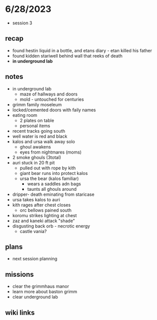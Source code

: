 # 6/28/2023  
- session 3
 
## recap
- found hestin liquid in a bottle, and etans diary - etan killed his father
- found kidden stariwell behind wall that reeks of death
- **in underground lab**

## notes
- in underground lab
    - maze of hallways and doors
    - mold - untouched for centuries
- grimm family moseleum
- locked/cemented doors with faily names
- eating room
    - 2 plates on table
    - personal items
- recent tracks going south
- well water is red and black
- kalos and ursa walk away solo
    - ghoul awakens
    - eyes from nightmares (moms)
- 2 smoke ghouls (3total)
- auri stuck in 20 ft pit
    - pulled out with rope by kith
    - giant bear runs into protect kalos
    - ursa the bear (kalos familiar)
        - wears a saddles adn bags
        - taunts all ghouls around
- dripper- death eminating from staricase
- ursa takes kalos to auri
- kith rages after chest closes
    - orc bellows pained south
- koromu strikes lighting at chest
- zaz and kaneki attack "shade"
- disgusting back orb - necrotic energy
    - castle vania?
 
## plans
- next session planning

## missions
- clear the grimmhaus manor
- learn more about baston grimm
- clear underground lab

## wiki links